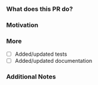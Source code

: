 <!--
PLEASE READ THIS MESSAGE.

Documentation fixes or enhancements:
- for Traefik v2: use branch v2.11
- for Traefik v3: use branch v3.0

Bug fixes:
- for Traefik v2: use branch v2.11
- for Traefik v3: use branch v3.0

Enhancements:
- for Traefik v2: we only accept bug fixes
- for Traefik v3: use branch v3.0

HOW TO WRITE A GOOD PULL REQUEST? https://doc.traefik.io/traefik/contributing/submitting-pull-requests/

-->

### What does this PR do?

<!-- A brief description of the change being made with this pull request. -->


### Motivation

<!-- What inspired you to submit this pull request? -->


### More

- [ ] Added/updated tests
- [ ] Added/updated documentation

### Additional Notes

<!-- Anything else we should know when reviewing? -->

